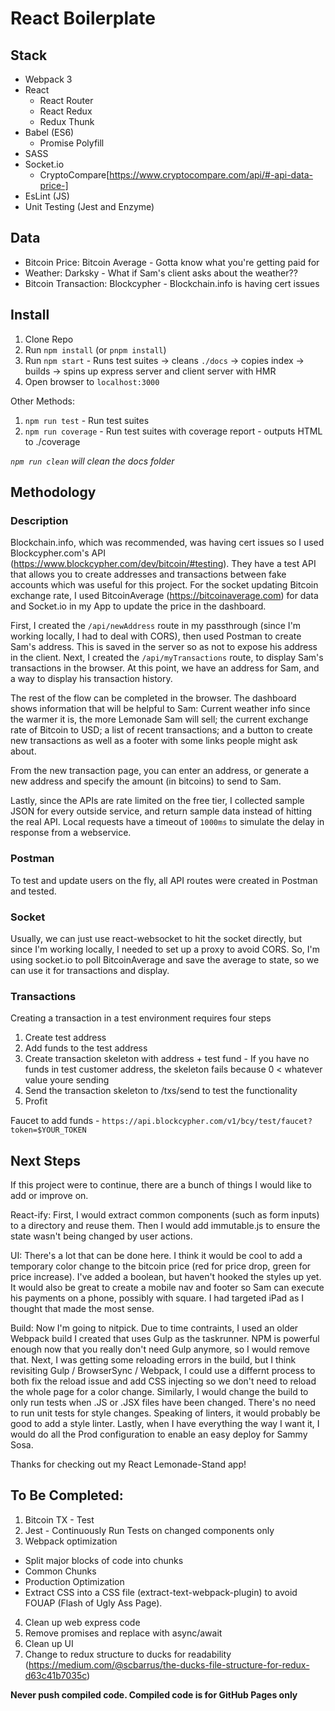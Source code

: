 # React Boilerplate

## Stack
* Webpack 3
* React
  * React Router
  * React Redux
  * Redux Thunk
* Babel (ES6)
  * Promise Polyfill
* SASS
* Socket.io
  * CryptoCompare[https://www.cryptocompare.com/api/#-api-data-price-]
* EsLint (JS)
* Unit Testing (Jest and Enzyme)

## Data
* Bitcoin Price: Bitcoin Average - Gotta know what you\'re getting paid for
* Weather: Darksky - What if Sam's client asks about the weather??
* Bitcoin Transaction: Blockcypher - Blockchain.info is having cert issues

## Install
1. Clone Repo
2. Run `npm install` (or `pnpm install`)
3. Run `npm start` - Runs test suites -> cleans `./docs` -> copies index -> builds -> spins up express server and client server with HMR
4. Open browser to `localhost:3000`

Other Methods:
1. `npm run test` - Run test suites
2. `npm run coverage` - Run test suites with coverage report - outputs HTML to ./coverage
<!-- 3. `npm run build` - Lints, then transpiles, then bundles all your code -->

_`npm run clean` will clean the docs folder_

## Methodology
### Description
Blockchain.info, which was recommended, was having cert issues so I used Blockcypher.com's API (https://www.blockcypher.com/dev/bitcoin/#testing). They have a test API that allows you to create addresses and transactions between fake accounts which was useful for this project. For the socket updating Bitcoin exchange rate, I used BitcoinAverage (https://bitcoinaverage.com) for data and Socket.io in my App to update the price in the dashboard.

First, I created the `/api/newAddress` route in my passthrough (since I'm working locally, I had to deal with CORS), then used Postman to create Sam's address. This is saved in the server so as not to expose his address in the client. Next, I created the `/api/myTransactions` route, to display Sam's transactions in the browser. At this point, we have an address for Sam, and a way to display his transaction history.

The rest of the flow can be completed in the browser. The dashboard shows information that will be helpful to Sam: Current weather info since the warmer it is, the more Lemonade Sam will sell; the current exchange rate of Bitcoin to USD; a list of recent transactions; and a button to create new transactions as well as a footer with some links people might ask about.

From the new transaction page, you can enter an address, or generate a new address and specify the amount (in bitcoins) to send to Sam.

Lastly, since the APIs are rate limited on the free tier, I collected sample JSON for every outside service, and return sample data instead of hitting the real API. Local requests have a timeout of `1000ms` to simulate the delay in response from a webservice.

### Postman
To test and update users on the fly, all API routes were created in Postman and tested.

### Socket
Usually, we can just use react-websocket to hit the socket directly, but since I'm working locally, I needed to set up a proxy to avoid CORS. So, I'm using socket.io to poll BitcoinAverage and save the average to state, so we can use it for transactions and display.

### Transactions
Creating a transaction in a test environment requires four steps
1. Create test address
2. Add funds to the test address
3. Create transaction skeleton with address + test fund - If you have no funds in test customer address, the skeleton fails because 0 < whatever value youre sending
4. Send the transaction skeleton to /txs/send to test the functionality
5. Profit

Faucet to add funds - `https://api.blockcypher.com/v1/bcy/test/faucet?token=$YOUR_TOKEN`

## Next Steps
If this project were to continue, there are a bunch of things I would like to add or improve on. 

React-ify: First, I would extract common components (such as form inputs) to a directory and reuse them. Then I would add immutable.js to ensure the state wasn't being changed by user actions. 

UI: There's a lot that can be done here. I think it would be cool to add a temporary color change to the bitcoin price (red for price drop, green for price increase). I've added a boolean, but haven't hooked the styles up yet. It would also be great to create a mobile nav and footer so Sam can execute his payments on a phone, possibly with square. I had targeted iPad as I thought that made the most sense.

Build: Now I'm going to nitpick. Due to time contraints, I used an older Webpack build I created that uses Gulp as the taskrunner. NPM is powerful enough now that you really don't need Gulp anymore, so I would remove that. Next, I was getting some reloading errors in the build, but I think revisiting Gulp / BrowserSync / Webpack, I could use a differnt process to both fix the reload issue and add CSS injecting so we don't need to reload the whole page for a color change. Similarly, I would change the build to only run tests when .JS or .JSX files have been changed. There's no need to run unit tests for style changes. Speaking of linters, it would probably be good to add a style linter. Lastly, when I have everything the way I want it, I would do all the Prod configuration to enable an easy deploy for Sammy Sosa.

Thanks for checking out my React Lemonade-Stand app!

## To Be Completed:
1. Bitcoin TX - Test
2. Jest - Continuously Run Tests on changed components only
3. Webpack optimization
  * Split major blocks of code into chunks
  * Common Chunks
  * Production Optimization
  * Extract CSS into a CSS file (extract-text-webpack-plugin) to avoid FOUAP (Flash of Ugly Ass Page).
4. Clean up web express code
5. Remove promises and replace with async/await
6. Clean up UI
7. Change to redux structure to ducks for readability (https://medium.com/@scbarrus/the-ducks-file-structure-for-redux-d63c41b7035c)

**Never push compiled code. Compiled code is for GitHub Pages only**